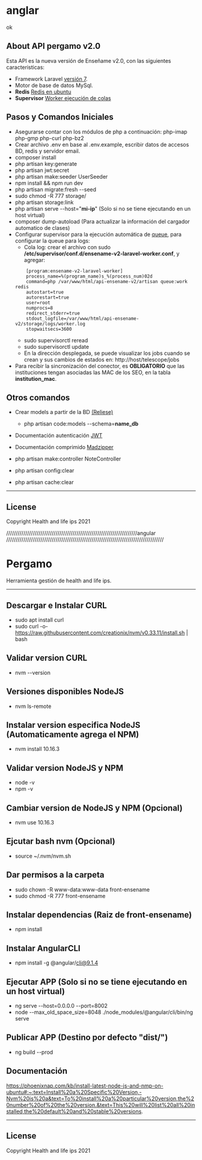 # anglar
ok
## About API pergamo v2.0

Esta API es la nueva versión de Enseñame v2.0, con las siguientes caracteristicas:

-   Framework Laravel [versión 7](https://laravel.com/docs/7.x#server-requirements).
-   Motor de base de datos MySql.
-   **Redis** [Redis en ubuntu](https://www.digitalocean.com/community/tutorials/como-instalar-y-proteger-redis-en-ubuntu-18-04-es)
-   **Supervisor** [Worker ejecución de colas](https://laravel.com/docs/7.x/queues#supervisor-configuration)

## Pasos y Comandos Iniciales

-   Asegurarse contar con los módulos de php a continuación: php-imap php-gmp php-curl php-bz2
-   Crear archivo .env en base al .env.example, escribir datos de accesos BD, redis y servidor email.
-   composer install
-   php artisan key:generate
-   php artisan jwt:secret
-   php artisan make:seeder UserSeeder
-   npm install && npm run dev
-   php artisan migrate:fresh --seed
-   sudo chmod -R 777 storage/
-   php artisan storage:link
-   php artisan serve --host="**mi-ip**" (Solo si no se tiene ejecutando en un host virtual)
-   composer dump-autoload  (Para actualizar la información del cargador automatico de clases)
-   Configurar supervisor para la ejecución automática de [queue](https://laravel.com/docs/7.x/queues#supervisor-configuration), para configurar la queue para logs:
    -   Cola log: crear el archivo con sudo **/etc/supervisor/conf.d/ensename-v2-laravel-worker.conf**, y agregar:
    ```
        [program:ensename-v2-laravel-worker]
        process_name=%(program_name)s_%(process_num)02d
        command=php /var/www/html/api-ensename-v2/artisan queue:work redis
        autostart=true
        autorestart=true
        user=root
        numprocs=8
        redirect_stderr=true
        stdout_logfile=/var/www/html/api-ensename-v2/storage/logs/worker.log
        stopwaitsecs=3600
    ```
    -   sudo supervisorctl reread
    -   sudo supervisorctl update
    -   En la dirección desplegada, se puede visualizar los jobs cuando se crean y sus cambios de estados en: http://host/telescope/jobs
-   Para recibir la sincronización del conector, es **OBLIGATORIO** que las instituciones tengan asociadas las MAC de los SEO, en la tabla **institution_mac**.

## Otros comandos

-   Crear models a partir de la BD [(Reliese)](https://github.com/reliese/laravel)

    - php artisan code:models --schema=**name_db**

-   Documentación autenticación [JWT](https://jwt-auth.readthedocs.io/en/develop/laravel-installation/#generate-secret-key)

-   Documentación comprimido [Madzipper](https://github.com/madnest/madzipper)

-   php artisan make:controller NoteController

-   php artisan config:clear

-   php artisan cache:clear

---

## License

Copyright Health and life ips 2021

/////////////////////////////////////////////////////////////////////angular ///////////////////////////////////////////////////////////////////////////////////


# Pergamo
Herramienta gestión de health and life ips.

---

## Descargar e Instalar CURL
-   sudo apt install curl
-   sudo curl -o- https://raw.githubusercontent.com/creationix/nvm/v0.33.11/install.sh | bash
## Validar version CURL
-   nvm --version
## Versiones disponibles NodeJS
-   nvm ls-remote
## Instalar version especifica NodeJS (Automaticamente agrega el NPM)
-   nvm install 10.16.3
## Validar version NodeJS y NPM
-   node -v 
-   npm -v
## Cambiar version de NodeJS y NPM (Opcional)
-   nvm use 10.16.3

## Ejcutar bash nvm (Opcional)
-   source ~/.nvm/nvm.sh

## Dar permisos a la carpeta
-   sudo chown -R www-data:www-data front-ensename
-   sudo chmod -R 777 front-ensename


## Instalar dependencias (Raiz de front-ensename)
-   npm install

## Instalar AngularCLI
-   npm install -g @angular/cli@9.1.4

## Ejecutar APP (Solo si no se tiene ejecutando en un host virtual)
-   ng serve --host=0.0.0.0 --port=8002
-   node --max_old_space_size=8048 ./node_modules/@angular/cli/bin/ng serve

## Publicar APP (Destino por defecto "dist/")
-   ng build --prod

## Documentación
https://phoenixnap.com/kb/install-latest-node-js-and-nmp-on-ubuntu#:~:text=Install%20a%20Specific%20Version,-Nvm%20is%20a&text=To%20install%20a%20particular%20version,the%20number%20of%20the%20version.&text=This%20will%20list%20all%20installed,the%20default%20and%20stable%20versions.

---
## License

Copyright Health and life ips 2021
